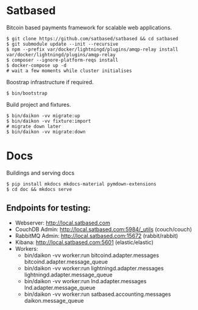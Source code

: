 # Satbased
Bitcoin based payments framework for scalable web applications.

```
$ git clone https://github.com/satbased/satbased && cd satbased
$ git submodule update --init --recursive
$ npm --prefix var/docker/lightningd/plugins/amqp-relay install var/docker/lightningd/plugins/amqp-relay
$ composer --ignore-platform-reqs install
$ docker-compose up -d
# wait a few moments while cluster initialises
```

Boostrap infrastructure if required.
```
$ bin/bootstrap
```

Build project and fixtures.
```
$ bin/daikon -vv migrate:up
$ bin/daikon -vv fixture:import
# migrate down later
$ bin/daikon -vv migrate:down
```

# Docs

Buildings and serving docs
```
$ pip install mkdocs mkdocs-material pymdown-extensions
$ cd doc && mkdocs serve
```

## Endpoints for testing:

- Webserver: http://local.satbased.com
- CouchDB Admin: http://local.satbased.com:5984/_utils (couch/couch)
- RabbitMQ Admin: http://local.satbased.com:15672 (rabbit/rabbit)
- Kibana: http://local.satbased.com:5601 (elastic/elastic)
- Workers:
  - bin/daikon -vv worker:run bitcoind.adapter.messages bitcoind.adapter.message_queue
  - bin/daikon -vv worker:run lightningd.adapter.messages lightningd.adapter.message_queue
  - bin/daikon -vv worker:run lnd.adapter.messages lnd.adapter.message_queue
  - bin/daikon -vv worker:run satbased.accounting.messages daikon.message_queue
